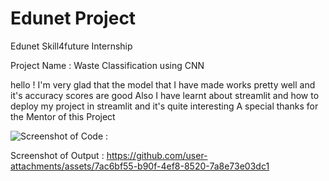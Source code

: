 # Edunet Project
Edunet Skill4future Internship

Project Name : Waste Classification using CNN

hello !
I'm very glad that the model that I have made works pretty well and it's accuracy scores are good
Also I have learnt about streamlit and how to deploy my project in streamlit and it's quite interesting 
A special thanks for the Mentor of this Project

![Screenshot of Code :](https://github.com/user-attachments/assets/324f05de-edba-4229-9683-85fd3a8c533a)

Screenshot of Output :
https://github.com/user-attachments/assets/7ac6bf55-b90f-4ef8-8520-7a8e73e03dc1
